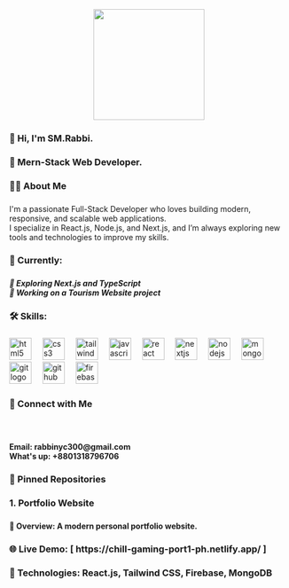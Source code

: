 <div align="center">
  <img height="200" src="https://camo.githubusercontent.com/bcbb03f97a8a3a6bab2158e456bc2541405d02b10be2ff73f7d182157e5d950a/68747470733a2f2f692e6962622e636f2e636f6d2f6d34576b7039592f6275696c642d6d65726e2d7765622d6170702d7573696e672d6e6f64652d6a732d657870726573732d6a732d72656163742d6a732d6e6578742d6a732d6d6f6e676f64622d7461696c77696e642d322e77656270"  />
</div>

###

<h3 align="left">👋 Hi, I'm SM.Rabbi.</h3>

###

<h3 align="left">🚀 Mern-Stack Web Developer.</h3>

###

<h3 align="left">🧑‍💻 About Me</h3>

###

<p align="left">I'm a passionate Full-Stack Developer who loves building modern, responsive, and scalable web applications.<br>I specialize in React.js, Node.js, and Next.js, and I’m always exploring new tools and technologies to improve my skills.</p>

###

<h3 align="left">🌟 Currently:</h3>

###

<h5 align="left">🌱 Exploring Next.js and TypeScript<br>🔭 Working on a Tourism Website project</h5>

###

<h3 align="left">🛠️ Skills:</h3>

###

<div align="left">
  <img src="https://cdn.jsdelivr.net/gh/devicons/devicon/icons/html5/html5-original.svg" height="40" alt="html5 logo"  />
  <img width="12" />
  <img src="https://cdn.jsdelivr.net/gh/devicons/devicon/icons/css3/css3-original.svg" height="40" alt="css3 logo"  />
  <img width="12" />
  <img src="https://cdn.simpleicons.org/tailwindcss/06B6D4" height="40" alt="tailwindcss logo"  />
  <img width="12" />
  <img src="https://cdn.jsdelivr.net/gh/devicons/devicon/icons/javascript/javascript-original.svg" height="40" alt="javascript logo"  />
  <img width="12" />
  <img src="https://cdn.jsdelivr.net/gh/devicons/devicon/icons/react/react-original.svg" height="40" alt="react logo"  />
  <img width="12" />
  <img src="https://cdn.jsdelivr.net/gh/devicons/devicon/icons/nextjs/nextjs-original.svg" height="40" alt="nextjs logo"  />
  <img width="12" />
  <img src="https://cdn.jsdelivr.net/gh/devicons/devicon/icons/nodejs/nodejs-original.svg" height="40" alt="nodejs logo"  />
  <img width="12" />
  <img src="https://cdn.jsdelivr.net/gh/devicons/devicon/icons/mongodb/mongodb-original.svg" height="40" alt="mongodb logo"  />
  <img width="12" />
  <img src="https://cdn.jsdelivr.net/gh/devicons/devicon/icons/git/git-original.svg" height="40" alt="git logo"  />
  <img width="12" />
  <img src="https://cdn.jsdelivr.net/gh/devicons/devicon/icons/github/github-original.svg" height="40" alt="github logo"  />
  <img width="12" />
  <img src="https://cdn.jsdelivr.net/gh/devicons/devicon/icons/firebase/firebase-plain.svg" height="40" alt="firebase logo"  />
</div>

###

<h3 align="left">🔗 Connect with Me</h3>

###

<br clear="both">

<h4 align="left">Email: rabbinyc300@gmail.com<br>What's up: +8801318796706</h4>

###

<h3 align="left">📌 Pinned Repositories</h3>

###

<h3 align="left">1. Portfolio Website</h3>

###

<h4 align="left">🚀 Overview: A modern personal portfolio website.</h4>

###

<h3 align="left">🌐 Live Demo: [ https://chill-gaming-port1-ph.netlify.app/ ]</h3>

###

<h3 align="left">🔧 Technologies: React.js, Tailwind CSS, Firebase, MongoDB</h3>

###
